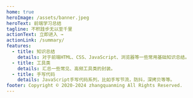 ```yaml
---
home: true
heroImage: /assets/banner.jpeg
heroText: 前端学习总结
tagline: 不积跬步无以至千里
actionText: 立即进入 →
actionLink: /summary/
features:
  - title: 知识总结
    details: 对于前端HTML、CSS、JavaScript、浏览器等一些常用基础知识总结。
  - title: 工具类
    details: 汇总一些常见、高频工具类的封装。
  - title: 手写代码
    details: JavaScript手写代码系列，比如手写节流，防抖，深拷贝等等。
footer: Copyright © 2020-2024 zhangquanming All Rights Reserved.
---
```

